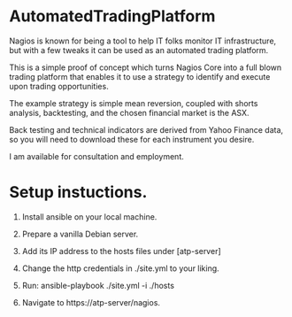 # AutomatedTradingPlatform

Nagios is known for being a tool to help IT folks monitor IT infrastructure, but with a few tweaks it can be used as an automated trading platform.

This is a simple proof of concept which turns Nagios Core into a full blown trading platform that enables it to use a strategy to identify and execute upon trading opportunities.

The example strategy is simple mean reversion, coupled with shorts analysis, backtesting, and the chosen financial market is the ASX.

Back testing and technical indicators are derived from Yahoo Finance data, so you will need to download these for each instrument you desire.

I am available for consultation and employment.

# Setup instuctions.

1. Install ansible on your local machine.

2. Prepare a vanilla Debian server.

3. Add its IP address to the hosts files under [atp-server]

4. Change the http credentials in ./site.yml to your liking.

5. Run: ansible-playbook ./site.yml -i ./hosts

6. Navigate to https://atp-server/nagios.

